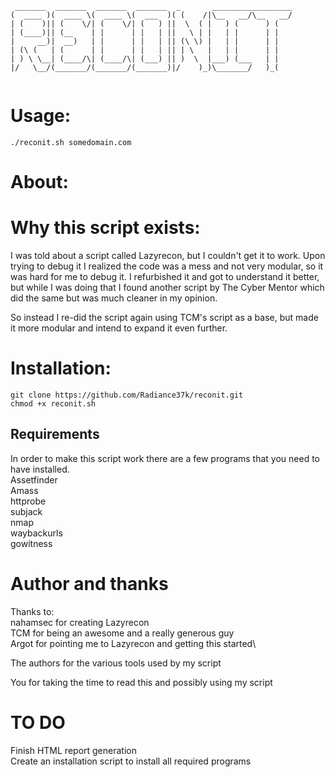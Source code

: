 ```
 _______  _______  _______  _______  _       __________________
(  ____ )(  ____ \(  ____ \(  ___  )( (    /|\__   __/\__   __/
| (    )|| (    \/| (    \/| (   ) ||  \  ( |   ) (      ) (   
| (____)|| (__    | |      | |   | ||   \ | |   | |      | |   
|     __)|  __)   | |      | |   | || (\ \) |   | |      | |   
| (\ (   | (      | |      | |   | || | \   |   | |      | |   
| ) \ \__| (____/\| (____/\| (___) || )  \  |___) (___   | |   
|/   \__/(_______/(_______/(_______)|/    )_)\_______/   )_(   
                                                               
```

# Usage:
`./reconit.sh somedomain.com`

# About:

# Why this script exists:
I was told about a script called Lazyrecon, but I couldn't get it to work. Upon trying to debug it I realized the code was a mess and not very modular, so it was hard for me to debug it. I refurbished it and got to understand it better, but while I was doing that I found another script by The Cyber Mentor which did the same but was much cleaner in my opinion.

So instead I re-did the script again using TCM's script as a base, but made it more modular and intend to expand it even further.

# Installation:
```
git clone https://github.com/Radiance37k/reconit.git
chmod +x reconit.sh
```

## Requirements
In order to make this script work there are a few programs that you need to have installed.\
Assetfinder\
Amass\
httprobe\
subjack\
nmap\
waybackurls\
gowitness

# Author and thanks
Thanks to:\
nahamsec for creating Lazyrecon\
TCM for being an awesome and a really generous guy\
Argot for pointing me to Lazyrecon and getting this started\

The authors for the various tools used by my script

You for taking the time to read this and possibly using my script


# TO DO
Finish HTML report generation\
Create an installation script to install all required programs